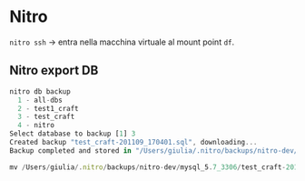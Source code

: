# Nitro

`nitro ssh` → entra nella macchina virtuale al mount point
`df`.

## Nitro export DB

```jsx
nitro db backup
  1 - all-dbs
  2 - test1_craft
  3 - test_craft
  4 - nitro
Select database to backup [1] 3
Created backup "test_craft-201109_170401.sql", downloading...
Backup completed and stored in "/Users/giulia/.nitro/backups/nitro-dev/mysql_5.7_3306/test_craft-201109_170401.sql".

mv /Users/giulia/.nitro/backups/nitro-dev/mysql_5.7_3306/test_craft-201109_170401.sql ./_db
```
